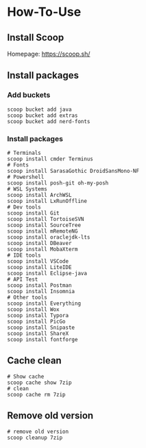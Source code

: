 # How-To-Use

## Install Scoop

Homepage: https://scoop.sh/

## Install packages

### Add buckets

```
scoop bucket add java
scoop bucket add extras
scoop bucket add nerd-fonts
```

### Install packages

```
# Terminals
scoop install cmder Terminus
# Fonts
scoop install SarasaGothic DroidSansMono-NF
# Powershell
scoop install posh-git oh-my-posh
# WSL Systems
scoop install ArchWSL
scoop install LxRunOffline
# Dev tools
scoop install Git
scoop install TortoiseSVN
scoop install SourceTree
scoop install mRemoteNG
scoop install oraclejdk-lts
scoop install DBeaver
scoop install MobaXterm
# IDE tools
scoop install VSCode
scoop install LiteIDE
scoop install Eclipse-java
# API Test
scoop install Postman
scoop install Insomnia
# Other tools
scoop install Everything
scoop install Wox
scoop install Typora
scoop install PicGo
scoop install Snipaste
scoop install ShareX
scoop install fontforge
```

## Cache clean

```
# Show cache
scoop cache show 7zip
# clean
scoop cache rm 7zip
```

## Remove old version

```
# remove old version
scoop cleanup 7zip
```

